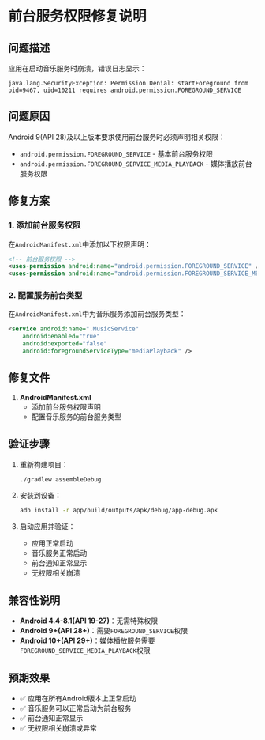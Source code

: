 # 前台服务权限修复说明

## 问题描述
应用在启动音乐服务时崩溃，错误日志显示：
```
java.lang.SecurityException: Permission Denial: startForeground from pid=9467, uid=10211 requires android.permission.FOREGROUND_SERVICE
```

## 问题原因
Android 9(API 28)及以上版本要求使用前台服务时必须声明相关权限：
- `android.permission.FOREGROUND_SERVICE` - 基本前台服务权限
- `android.permission.FOREGROUND_SERVICE_MEDIA_PLAYBACK` - 媒体播放前台服务权限

## 修复方案

### 1. 添加前台服务权限
在`AndroidManifest.xml`中添加以下权限声明：
```xml
<!-- 前台服务权限 -->
<uses-permission android:name="android.permission.FOREGROUND_SERVICE" />
<uses-permission android:name="android.permission.FOREGROUND_SERVICE_MEDIA_PLAYBACK" />
```

### 2. 配置服务前台类型
在`AndroidManifest.xml`中为音乐服务添加前台服务类型：
```xml
<service android:name=".MusicService"
    android:enabled="true"
    android:exported="false"
    android:foregroundServiceType="mediaPlayback" />
```

## 修复文件

1. **AndroidManifest.xml**
   - 添加前台服务权限声明
   - 配置音乐服务的前台服务类型

## 验证步骤

1. 重新构建项目：
   ```bash
   ./gradlew assembleDebug
   ```

2. 安装到设备：
   ```bash
   adb install -r app/build/outputs/apk/debug/app-debug.apk
   ```

3. 启动应用并验证：
   - 应用正常启动
   - 音乐服务正常启动
   - 前台通知正常显示
   - 无权限相关崩溃

## 兼容性说明

- **Android 4.4-8.1(API 19-27)**：无需特殊权限
- **Android 9+(API 28+)**：需要`FOREGROUND_SERVICE`权限
- **Android 10+(API 29+)**：媒体播放服务需要`FOREGROUND_SERVICE_MEDIA_PLAYBACK`权限

## 预期效果

- ✅ 应用在所有Android版本上正常启动
- ✅ 音乐服务可以正常启动为前台服务
- ✅ 前台通知正常显示
- ✅ 无权限相关崩溃或异常
